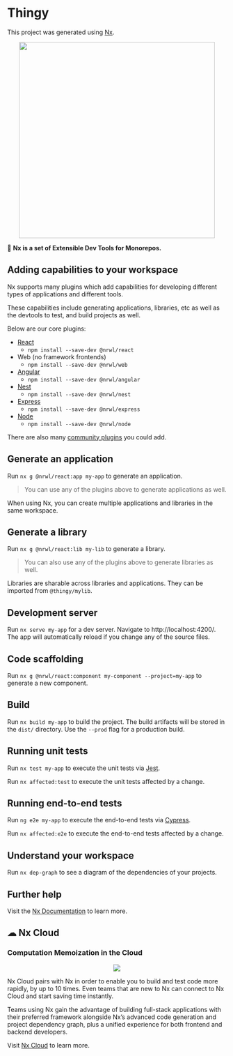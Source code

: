 # Thingy

This project was generated using [Nx](https://nx.dev).

<p align="center"><img src="https://raw.githubusercontent.com/nrwl/nx/master/images/nx-logo.png" width="450"></p>

🔎 **Nx is a set of Extensible Dev Tools for Monorepos.**

## Adding capabilities to your workspace

Nx supports many plugins which add capabilities for developing different types of applications and different tools.

These capabilities include generating applications, libraries, etc as well as the devtools to test, and build projects as well.

Below are our core plugins:

- [React](https://reactjs.org)
  - `npm install --save-dev @nrwl/react`
- Web (no framework frontends)
  - `npm install --save-dev @nrwl/web`
- [Angular](https://angular.io)
  - `npm install --save-dev @nrwl/angular`
- [Nest](https://nestjs.com)
  - `npm install --save-dev @nrwl/nest`
- [Express](https://expressjs.com)
  - `npm install --save-dev @nrwl/express`
- [Node](https://nodejs.org)
  - `npm install --save-dev @nrwl/node`

There are also many [community plugins](https://nx.dev/nx-community) you could add.

## Generate an application

Run `nx g @nrwl/react:app my-app` to generate an application.

> You can use any of the plugins above to generate applications as well.

When using Nx, you can create multiple applications and libraries in the same workspace.

## Generate a library

Run `nx g @nrwl/react:lib my-lib` to generate a library.

> You can also use any of the plugins above to generate libraries as well.

Libraries are sharable across libraries and applications. They can be imported from `@thingy/mylib`.

## Development server

Run `nx serve my-app` for a dev server. Navigate to http://localhost:4200/. The app will automatically reload if you change any of the source files.

## Code scaffolding

Run `nx g @nrwl/react:component my-component --project=my-app` to generate a new component.

## Build

Run `nx build my-app` to build the project. The build artifacts will be stored in the `dist/` directory. Use the `--prod` flag for a production build.

## Running unit tests

Run `nx test my-app` to execute the unit tests via [Jest](https://jestjs.io).

Run `nx affected:test` to execute the unit tests affected by a change.

## Running end-to-end tests

Run `ng e2e my-app` to execute the end-to-end tests via [Cypress](https://www.cypress.io).

Run `nx affected:e2e` to execute the end-to-end tests affected by a change.

## Understand your workspace

Run `nx dep-graph` to see a diagram of the dependencies of your projects.

## Further help

Visit the [Nx Documentation](https://nx.dev) to learn more.

## ☁ Nx Cloud

### Computation Memoization in the Cloud

<p align="center"><img src="https://raw.githubusercontent.com/nrwl/nx/master/images/nx-cloud-card.png"></p>

Nx Cloud pairs with Nx in order to enable you to build and test code more rapidly, by up to 10 times. Even teams that are new to Nx can connect to Nx Cloud and start saving time instantly.

Teams using Nx gain the advantage of building full-stack applications with their preferred framework alongside Nx’s advanced code generation and project dependency graph, plus a unified experience for both frontend and backend developers.

Visit [Nx Cloud](https://nx.app/) to learn more.
